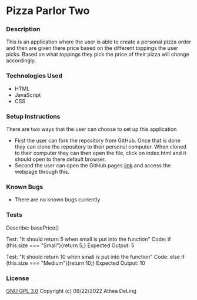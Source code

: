# Pizza Parlor Two

### Description
This is an application where the user is able to create a personal pizza order and then are given there price based on the different toppings the user picks. Based on what toppings they pick the price of their pizza will change accordingly.
### Technologies Used
* HTML
* JavaScript
* CSS
### Setup Instructions
There are two ways that the user can choose to set up this application
  * First the user can fork the repository from GitHub. Once that is done they can clone the repository to their personal computer. When cloned to their computer they can then open the file, click on index.html and it should open to there default browser.
  * Second the user can open the GitHub pages [link]() and access the webpage through this.

### Known Bugs
* There are no known bugs currently
### Tests
Describe: basePrice()

Test: "It should return 5 when small is put into the function"
Code: if (this.size === "Small"){return 5;}
Expected Output: 5

Test: "It should return 10 when small is put into the function"
Code: else if (this.size === "Medium"){return 10;}
Expected Output: 10

### License
[GNU GPL 3.0](https://choosealicense.com/licenses/gpl-3.0/) Copyright (c) 09/22/2022 Athea DeLing